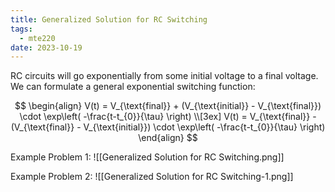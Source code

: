 ```yaml
---
title: Generalized Solution for RC Switching
tags:
  - mte220
date: 2023-10-19
---
```

RC circuits will go exponentially from some initial voltage to a final voltage. We can formulate a general exponential switching function:

$$
\begin{align}
V(t) = V_{\text{final}} + (V_{\text{initial}} - V_{\text{final}}) \cdot \exp\left( -\frac{t-t_{0}}{\tau} \right) \\[3ex] 
V(t) = V_{\text{final}} - (V_{\text{final}} - V_{\text{initial}}) \cdot \exp\left( -\frac{t-t_{0}}{\tau} \right)
\end{align}
$$

Example Problem 1:
![[Generalized Solution for RC Switching.png]]


Example Problem 2:
![[Generalized Solution for RC Switching-1.png]]